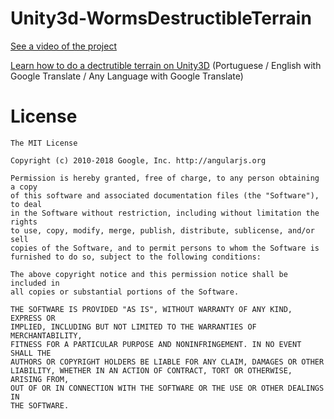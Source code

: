 # Unity3d-WormsDestructibleTerrain
[See a video of the project](https://www.youtube.com/watch?v=GKJsSi6irko)

[Learn how to do a dectrutible terrain on Unity3D](http://mpprado.blogspot.com/2015/05/unity-terreno-destrutivel.html?view=classic) (Portuguese / English with Google Translate / Any Language with Google Translate)

# License

```
The MIT License

Copyright (c) 2010-2018 Google, Inc. http://angularjs.org

Permission is hereby granted, free of charge, to any person obtaining a copy
of this software and associated documentation files (the "Software"), to deal
in the Software without restriction, including without limitation the rights
to use, copy, modify, merge, publish, distribute, sublicense, and/or sell
copies of the Software, and to permit persons to whom the Software is
furnished to do so, subject to the following conditions:

The above copyright notice and this permission notice shall be included in
all copies or substantial portions of the Software.

THE SOFTWARE IS PROVIDED "AS IS", WITHOUT WARRANTY OF ANY KIND, EXPRESS OR
IMPLIED, INCLUDING BUT NOT LIMITED TO THE WARRANTIES OF MERCHANTABILITY,
FITNESS FOR A PARTICULAR PURPOSE AND NONINFRINGEMENT. IN NO EVENT SHALL THE
AUTHORS OR COPYRIGHT HOLDERS BE LIABLE FOR ANY CLAIM, DAMAGES OR OTHER
LIABILITY, WHETHER IN AN ACTION OF CONTRACT, TORT OR OTHERWISE, ARISING FROM,
OUT OF OR IN CONNECTION WITH THE SOFTWARE OR THE USE OR OTHER DEALINGS IN
THE SOFTWARE.
```
